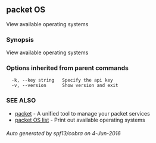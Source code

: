 ## packet OS

View available operating systems

### Synopsis


View available operating systems

### Options inherited from parent commands

```
  -k, --key string   Specify the api key
  -v, --version      Show version and exit
```

### SEE ALSO
* [packet](packet.md)	 - A unified tool to manage your packet services
* [packet OS list](packet_OS_list.md)	 - Print out available operating systems

###### Auto generated by spf13/cobra on 4-Jun-2016
